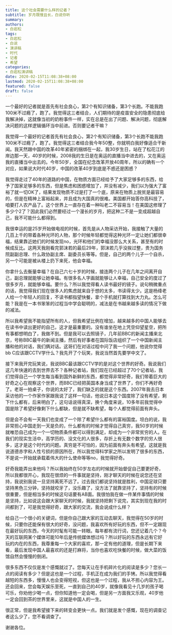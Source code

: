 ```yaml
---
title: 这个社会需要什么样的记者？
subtitle: 岁月既慢且长，白说你听
summary:
authors: 
- 白岩松
tags:
- 白岩松
- 白说
- 演讲稿
- 时代
- 记者
- 希望
categories:
- 白岩松演讲稿
date: 2020-02-15T11:08:38+08:00
lastmod: 2020-02-15T11:08:38+08:00
featured: false
draft: false
---
```


一个最好的记者就是首先有社会良心，第2个有知识储备，第3个长跑。不能我跑100米不过瘾了，跑了。我觉得这三者结合，人们期待的是疫苗安全的隐患彻底给我解决掉，这就像当初的奶粉事件一样，实在总是在出了问题、解决问题，彻底解决问题的这样逻辑循环当中前进。否则要记者干嘛？

我觉得一个最好的记者首先有社会良心，第2个有知识储备，第3个长跑不能我跑100米不过瘾了，跑了。我觉得这三者结合我今年50整，你就明白我好像适合干新闻。我天然跟中国的改革40年紧密的捆绑在一起，我30岁生日，站在了松花江的岸边那一天，40岁的时候，2008我的生日是在奥运的直播当中进去的，又在奥运我的直播当中出去的。今年50岁，全国在纪念改革开放40周年，所以的确有一个对应，如果说大时代40岁，中国的改革40岁到底是不惑还是困惑？

我觉得走过了40年的道路的中国，在物质方面已经给予了大家足够多的东西，给予了国家足够多的东西，但是焦虑和困惑增加了，并没有减少，我们以为强大了富裕了就一切OK了，结果发现物质不过是打了一个底，原来在物质上脱贫是最容易的，但是在精神上富裕起来，并且成为大国真的很难。美国都开始答你高科技了，咱要打人农产品了。这个世界上一直存在着一种叫老二不容易当！在美国这修理了多少个2了？因此我们必然要经过一个漫长的岁月，把这种二不是一变成超越自己，我不可能什么都得到。

我很幸运的是25岁开始做电视的时候，首先是从人物采访开始，我接触了大量的几百上千的带着各种光环的人物，那个时候年轻都觉得这种光环一定让她们都很幸福，结果靠近她们的时候发现no，光环和他们的幸福没那么大关系，甚至有的时候成反比。这两天我刚看完郭沫若的最后29年，郭沫若几乎没挨过整，贵为国务院副副总理、什么政协副主席、副委员长等等。但是，自己的两个儿子一个自杀，另一个可能是被从楼上扔下来死，他会幸福。

你拿什么去衡量幸福？在自己六七十岁的时候，接连两个儿子在几年之间离开自己，副总理就能够让她幸福。有很多名人字画就能够让人幸福，自己安全的度过了很多岁月，就能够幸福。要什么？所以我觉得看人读书最好的镜子。说句稍微重点的话，我觉得我们现在很多人的焦虑就来自于想的太多，书读得太少。这是杨绛老人给一个年轻人的回复，不读书都指望快餐，拿个手机就打算找到大力丸。怎么可能？我是在一本书笨笨的过程当中学会聪明的，减法是在书越来越多读的情况下做的减法。

所以我希望我不能指望所有的人，但我希望比例在增加，越来越多的中国人能够去在读书中读出更好的自己，这才是最重要的。没有谁坐在地上凭空仰望星空，把所有事都想明白了，我做不到。但是我可以去照镜子，几年前BBC的新闻主播来北京，号称BBC最牛的新闻主播，然后有好事者在国际饭店组织了一个中国新闻主播和他的对话，我们俩对话。这哥们在对话过程中问了我一个问题，他说你觉得bb C应该跟CCTV学什么？我先开了个玩笑，我说当然首先要学中文了。

接下来我开完玩笑说，我说BBC最该跟CCTV学的是对这个世界的好奇。我说我们这几年快速的去到世界去不？各种记者站，我们现在已经超过了70个记者站，我们觉得自己一个学生每当看到国外新鲜的东西，都觉得非常好奇，我们带着巨大的好奇之心在观察这个世界，而BBC已经把英国本身当成了世界了，你们不再好奇了。老哥一拍桌子，你说的太好了，我们缺乏的就是这个东西。2007年我去日本采访他的一个作家作家跟我说了这样一句话，他说日本这个国度除了没有希望，剩下什么都有，后来明白了，这句话说得真深，换个角度来说，10多年前我觉得中国是除了希望好像剩下什么都缺，但是就不缺希望，每个人都觉得前面有奔头。

但是会不会有一天我们也变成了一个除了希望什么都有的富裕国度。坦白的说，我非常担心中国走到一天是负的，什么都有的时候才觉得自己真穷，我50岁的时候就唯恐自己成为一个一切物质条件都可以得到满足，却成为一个非常贫穷的人。在我们的现实生活中，高学历的、没文化的人很多，存折上有无数个数字的穷人很多，这才是这个时代的问题。真穷是不可怕的，因为前面有奔头有希望。这就是我说道德赤字和人性亏损的原因所在，所以我觉得科学家之所以发明了很多的东西，不是说一开始就承载着伟大的什么使命等等no，我觉得好奇。

好奇我能弄出来他吗？所以我始终在50岁左右的时候就开始督促自己要更好奇，所以我都很开心，我现在很烦的一件事就是坚持，刚才聊天的时候在说您还在坚持，我说别我说一旦坚持离死不远了。过去我们都说坚持就是胜利，中国足球只要坚持黑色三分钟，坚持就咬牙了，没乐趣了，没方法了就靠坚持了，坚持有的时候很重要，但是相当多的时候这句话要有AB面。我很怕我在做一件某件事情的时候是坚持，比如说这会跟大家聊天的时候，我就坚持把剩下说完，其实到现在我的时间都到了，可是我觉得好奇，跟大家的交流，我会说成什么样？

给自己一个很小的关键词，但是你自己跟大家的互动去聊天，我觉得在50岁的时候，只要你还能保有很大的好奇，没问题，我喜欢所有好玩的东西，但不一定跟现在最好玩的东西，今天的时髦有可能一转眼。每年都有流行词，您还记着几个？今天的互联网某个媒体可能10年后是传统媒体想过吗？所以好玩的东西永远有它好玩的内在的东西，我尊重每一个大家的喜欢，那一定有他的道理，但是长期下来看，最后发现中国人最喜欢的还是打麻将，当你也喜欢吃快餐的时候，做大菜的饭馆自然会慢慢的倒闭。

很多东西不仅仅是发个感慨就过了。您每天让在手机碎片化的阅读是多少？您长一点的阅读有多少？但是这也是一个过程，手机正在成为我们的手铐。所以我觉得看越短的东西多，慢慢人也会变得短视，但这也是一个过程，我从不担心内容为王。还会回来，您会每天娱乐至死，一直到自己的40岁，就像我看见十几岁的孩子喝可乐，你劝他少喝一点，但你知道他一定会喝，但是另一方面我又乐观，40岁他一定会回到茶的世界里来，这就是中国人的一生。

很正常，但是我希望接下来的转变会更快一点。我们就是发个感慨，现在的调查记者这么少了，您不看调查了。

谢谢各位。

